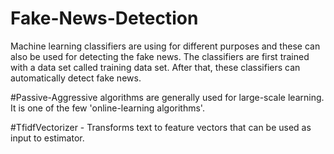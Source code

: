 # Fake-News-Detection

Machine learning classifiers are using for different purposes and these can also be used for detecting the fake news. The classifiers are first trained with a data set called training data set. After that, these classifiers can automatically detect fake news.

#Passive-Aggressive algorithms are generally used for large-scale learning. It is one of the few 'online-learning algorithms'.

#TfidfVectorizer - Transforms text to feature vectors that can be used as input to estimator.
